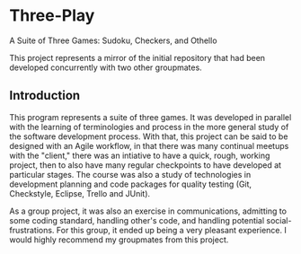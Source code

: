# Three-Play

A Suite of Three Games: Sudoku, Checkers, and Othello

This project represents a mirror of the initial repository that had been developed concurrently with two other groupmates.

## Introduction

This program represents a suite of three games. It was developed in parallel with the learning of terminologies and process in the more general study of the software development process. With that, this project can be said to be designed with an Agile workflow, in that there was many continual meetups with the "client," there was an intiative to have a quick, rough, working project, then to also have many regular checkpoints to have developed at particular stages. The course was also a study of technologies in development planning and code packages for quality testing (Git, Checkstyle, Eclipse, Trello and JUnit).

As a group project, it was also an exercise in communications, admitting to some coding standard, handling other's code, and handling potential social-frustrations. For this group, it ended up being a very pleasant experience. I would highly recommend my groupmates from this project.
